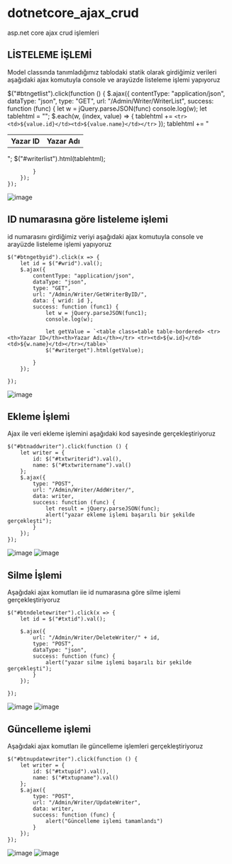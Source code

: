 # dotnetcore_ajax_crud
 asp.net core ajax crud işlemleri
 
 <h2>LİSTELEME İŞLEMİ</h2>
 <p>Model classında tanımladığımız tablodaki statik olarak girdiğimiz verileri aşağıdaki ajax komutuyla console ve arayüzde listeleme işlemi yapıyoruz</p>

   $("#btngetlist").click(function () {
        $.ajax({
            contentType: "application/json",
            dataType: "json",
            type: "GET",
            url: "/Admin/Writer/WriterList",
            success: function (func) {
                let w = jQuery.parseJSON(func)
                console.log(w);
                let tablehtml = "<table class=table table-bordered> <tr><th>Yazar ID</th><th>Yazar Adı</th></tr>";
                $.each(w, (index, value) => {
                    tablehtml += `<tr><td>${value.id}</td><td>${value.name}</td></tr>`
                });
                tablehtml += "</table>";
                $("#writerlist").html(tablehtml);

            }
        });
    });

![image](https://user-images.githubusercontent.com/64663453/188270671-057924e4-6feb-4a36-b061-193186245f7c.png)
<br/>
<h2>ID numarasına göre listeleme işlemi</h2>
 <p>id numarasını girdiğimiz veriyi aşağıdaki ajax komutuyla console ve arayüzde listeleme işlemi yapıyoruz</p>

    $("#btngetbyid").click(x => {
        let id = $("#wrid").val();
        $.ajax({
            contentType: "application/json",
            dataType: "json",
            type: "GET",
            url: "/Admin/Writer/GetWriterByID/",
            data: { wrid: id },
            success: function (func1) {
                let w = jQuery.parseJSON(func1);
                console.log(w);

                let getValue = `<table class=table table-bordered> <tr><th>Yazar ID</th><th>Yazar Adı</th></tr> <tr><td>${w.id}</td><td>${w.name}</td></tr></table>`
                $("#writerget").html(getValue);

            }
        });

    });

![image](https://user-images.githubusercontent.com/64663453/188270738-195b2e53-ba84-48ee-bd7c-beb135db45bb.png)
<br/>
<h2>Ekleme İşlemi</h2>
<p>Ajax ile veri ekleme işlemini aşağıdaki kod sayesinde gerçekleştiriyoruz</p>

    $("#btnaddwriter").click(function () {
        let writer = {
            id: $("#txtwriterid").val(),
            name: $("#txtwritername").val()
        };
        $.ajax({
            type: "POST",
            url: "/Admin/Writer/AddWriter/",
            data: writer,
            success: function (func) {
                let result = jQuery.parseJSON(func);
                alert("yazar ekleme işlemi başarılı bir şekilde gerçekleşti");
            }
        });
    });

![image](https://user-images.githubusercontent.com/64663453/188270801-243fc4c1-c4d8-4f70-a436-a4082d344ea4.png)
![image](https://user-images.githubusercontent.com/64663453/188270813-95d51fd4-5ed3-4040-8814-c0b4de75baca.png)
<br/>
<h2>Silme İşlemi</h2>
<p>Aşağıdaki ajax komutları iie id numarasına göre silme işlemi gerçekleştiriyoruz</p>

    $("#btndeletewriter").click(x => {
        let id = $("#txtid").val();

        $.ajax({
            url: "/Admin/Writer/DeleteWriter/" + id,
            type: "POST",
            dataType: "json",
            success: function (func) {
                alert("yazar silme işlemi başarılı bir şekilde gerçekleşti");
            }
        });

    });

![image](https://user-images.githubusercontent.com/64663453/188271018-1713ff23-1a6e-42bf-a88e-8109bcb5901c.png)
![image](https://user-images.githubusercontent.com/64663453/188271022-f3b1420d-cb62-4176-84a2-b81e3dd9648f.png)
<br/>
<h2>Güncelleme işlemi</h2>
<p>Aşağıdaki ajax komutları ile güncelleme işlemleri gerçekleştiriyoruz</p>

    $("#btnupdatewriter").click(function () {
        let writer = {
            id: $("#txtupid").val(),
            name: $("#txtupname").val()
        };
        $.ajax({
            type: "POST",
            url: "/Admin/Writer/UpdateWriter",
            data: writer,
            success: function (func) {
                alert("Güncelleme işlemi tamamlandı")
            }
        });
    });

![image](https://user-images.githubusercontent.com/64663453/188271079-cf48fe6a-0c5e-4387-adbe-742ef2a36229.png)
![image](https://user-images.githubusercontent.com/64663453/188271085-f11b617c-dd0d-4846-ba4f-11ee7ff5915f.png)


